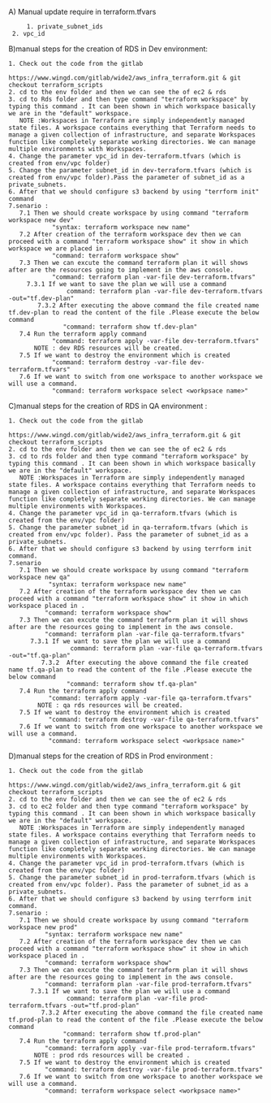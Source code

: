 A) Manual update require in terraform.tfvars

         1. private_subnet_ids
	 2. vpc_id

B)manual steps for the creation of RDS in Dev environment:

    1. Check out the code from the gitlab
                 https://www.wingd.com/gitlab/wide2/aws_infra_terraform.git & git checkout terraform_scripts        
    2. cd to the env folder and then we can see the of ec2 & rds 
    3. cd to Rds folder and then type command "terraform workspace" by typing this command . It can been shown in which workspace basically we are in the "default" workspace.   
       NOTE :Workspaces in Terraform are simply independently managed state files. A workspace contains everything that Terraform needs to manage a given collection of infrastructure, and separate Workspaces function like completely separate working directories. We can manage multiple environments with Workspaces.
    4. Change the parameter vpc_id in dev-terraform.tfvars (which is created from env/vpc folder)
    5. Change the parameter subnet_id in dev-terraform.tfvars (which is created from env/vpc folder).Pass the parameter of subnet_id as a private_subnets.
    6. After that we should configure s3 backend by using "terrform init" command
    7.senario :
       7.1 Then we should create workspace by using command "terraform workspace new dev"
                "syntax: terraform workspace new name"
       7.2 After creation of the terraform workspace dev then we can proceed with a command "terraform workspace show" it show in which workspace we are placed in .
                "command: terraform workspace show"
       7.3 Then we can excute the command terraform plan it will shows after are the resources going to implement in the aws console.
                "command: terraform plan -var-file dev-terraform.tfvars"
	     7.3.1 If we want to save the plan we will use a command
	                command: terraform plan -var-file dev-terraform.tfvars -out="tf.dev-plan"
            7.3.2 After executing the above command the file created name tf.dev-plan to read the content of the file .Please execute the below command
	               "command: terraform show tf.dev-plan" 
       7.4 Run the terraform apply command 
                "command: terraform apply -var-file dev-terraform.tfvars"
           NOTE : dev RDS resources will be created.
       7.5 If we want to destroy the environment which is created 
                "command: terraform destroy -var-file dev-terraform.tfvars"
       7.6 If we want to switch from one workspace to another workspace we will use a command.
                "command: terraform workspace select <workpsace name>"

C)manual steps for the creation of RDS in QA environment :

    1. Check out the code from the gitlab
                 https://www.wingd.com/gitlab/wide2/aws_infra_terraform.git & git checkout terraform_scripts        
    2. cd to the env folder and then we can see the of ec2 & rds 
    3. cd to rds folder and then type command "terraform workspace" by typing this command . It can been shown in which workspace basically we are in the "default" workspace.   
       NOTE :Workspaces in Terraform are simply independently managed state files. A workspace contains everything that Terraform needs to manage a given collection of infrastructure, and separate Workspaces function like completely separate working directories. We can manage multiple environments with Workspaces.
    4. Change the parameter vpc_id in qa-terraform.tfvars (which is created from the env/vpc folder)
    5. Change the parameter subnet_id in qa-terraform.tfvars (which is created from env/vpc folder). Pass the parameter of subnet_id as a private_subnets.
    6. After that we should configure s3 backend by using terrform init command.
    7.senario
       7.1 Then we should create workspace by usung command "terraform workspace new qa"
               "syntax: terraform workspace new name"
       7.2 After creation of the terraform workspace dev then we can proceed with a command "terraform workspace show" it show in which workspace placed in .
              "command: terraform workspace show"
       7.3 Then we can excute the command terraform plan it will shows after are the resources going to implement in the aws console.
              "command: terraform plan -var-file qa-terraform.tfvars"
	      7.3.1 If we want to save the plan we will use a command
	                 command: terraform plan -var-file qa-terraform.tfvars -out="tf.qa-plan"
             7.3.2  After executing the above command the file created name tf.qa-plan to read the content of the file .Please execute the below command
	                "command: terraform show tf.qa-plan"
       7.4 Run the terraform apply command 
               "command: terraform apply -var-file qa-terraform.tfvars"
            NOTE : qa rds resources will be created. 
       7.5 If we want to destroy the environment which is created 
               "command: terraform destroy -var-file qa-terraform.tfvars"
       7.6 If we want to switch from one workspace to another workspace we will use a command.
               "command: terraform workspace select <workpsace name>"


D)manual steps for the creation of RDS in Prod environment :
 
    1. Check out the code from the gitlab
                 https://www.wingd.com/gitlab/wide2/aws_infra_terraform.git & git checkout terraform_scripts        
    2. cd to the env folder and then we can see the of ec2 & rds 
    3. cd to ec2 folder and then type command "terraform workspace" by typing this command . It can been shown in which workspace basically we are in the "default" workspace.   
       NOTE :Workspaces in Terraform are simply independently managed state files. A workspace contains everything that Terraform needs to manage a given collection of infrastructure, and separate Workspaces function like completely separate working directories. We can manage multiple environments with Workspaces.
    4. Change the parameter vpc_id in prod-terraform.tfvars (which is created from the env/vpc folder)
    5. Change the parameter subnet_id in prod-terraform.tfvars (which is created from env/vpc folder). Pass the parameter of subnet_id as a private_subnets.
    6. After that we should configure s3 backend by using terrform init command.
    7.senario :
       7.1 Then we should create workspace by usung command "terraform workspace new prod"
              "syntax: terraform workspace new name"
       7.2 After creation of the terraform workspace dev then we can proceed with a command "terraform workspace show" it show in which workspace placed in .
              "command: terraform workspace show"
       7.3 Then we can excute the command terraform plan it will shows after are the resources going to implement in the aws console.
              "command: terraform plan -var-file prod-terraform.tfvars"
	      7.3.1 If we want to save the plan we will use a command
	                command: terraform plan -var-file prod-terraform.tfvars -out="tf.prod-plan"
             7.3.2 After executing the above command the file created name tf.prod-plan to read the content of the file .Please execute the below command
	               "command: terraform show tf.prod-plan"
       7.4 Run the terraform apply command 
              "command: terraform apply -var-file prod-terraform.tfvars"
           NOTE : prod rds resources will be created .
       7.5 If we want to destroy the environment which is created 
              "command: terraform destroy -var-file prod-terraform.tfvars"
       7.6 If we want to switch from one workspace to another workspace we will use a command.
              "command: terraform workspace select <workpsace name>"



  
                      

  
